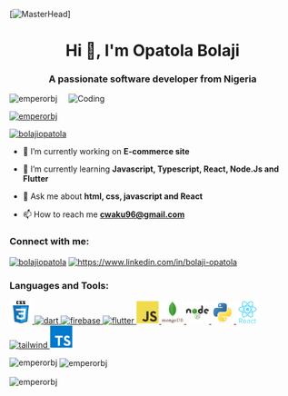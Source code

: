 [![MasterHead]((https://www.evidencebasedmentoring.org/wp-content/uploads/2018/07/programming-1857236_1280_banner.jpg))] 
<h1 align="center">Hi 👋, I'm Opatola Bolaji</h1>
<h3 align="center">A passionate software developer from Nigeria</h3>
<img align="right" alt="Coding" width="400" src="https://user-images.githubusercontent.com/74038190/212750147-854a394f-fee9-4080-9770-78a4b7ece53f.gif">

<p align="left"> <img src="https://komarev.com/ghpvc/?username=emperorbj&label=Profile%20views&color=0e75b6&style=flat" alt="emperorbj" /> </p>

<p align="left"> <a href="https://github.com/ryo-ma/github-profile-trophy"><img src="https://github-profile-trophy.vercel.app/?username=emperorbj" alt="emperorbj" /></a> </p>

<p align="left"> <a href="https://twitter.com/bolajiopatola" target="blank"><img src="https://img.shields.io/twitter/follow/bolajiopatola?logo=twitter&style=for-the-badge" alt="bolajiopatola" /></a> </p>

- 🔭 I’m currently working on **E-commerce site**

- 🌱 I’m currently learning **Javascript, Typescript, React, Node.Js and Flutter**

- 💬 Ask me about **html, css, javascript and React**

- 📫 How to reach me **cwaku96@gmail.com**

<h3 align="left">Connect with me:</h3>
<p align="left">
<a href="https://twitter.com/bolajiopatola" target="blank"><img align="center" src="https://raw.githubusercontent.com/rahuldkjain/github-profile-readme-generator/master/src/images/icons/Social/twitter.svg" alt="bolajiopatola" height="30" width="40" /></a>
<a href="https://linkedin.com/in/https://www.linkedin.com/in/bolaji-opatola" target="blank"><img align="center" src="https://raw.githubusercontent.com/rahuldkjain/github-profile-readme-generator/master/src/images/icons/Social/linked-in-alt.svg" alt="https://www.linkedin.com/in/bolaji-opatola" height="30" width="40" /></a>
</p>

<h3 align="left">Languages and Tools:</h3>
<p align="left"> <a href="https://www.w3schools.com/css/" target="_blank" rel="noreferrer"> <img src="https://raw.githubusercontent.com/devicons/devicon/master/icons/css3/css3-original-wordmark.svg" alt="css3" width="40" height="40"/> </a> <a href="https://dart.dev" target="_blank" rel="noreferrer"> <img src="https://www.vectorlogo.zone/logos/dartlang/dartlang-icon.svg" alt="dart" width="40" height="40"/> </a> <a href="https://firebase.google.com/" target="_blank" rel="noreferrer"> <img src="https://www.vectorlogo.zone/logos/firebase/firebase-icon.svg" alt="firebase" width="40" height="40"/> </a> <a href="https://flutter.dev" target="_blank" rel="noreferrer"> <img src="https://www.vectorlogo.zone/logos/flutterio/flutterio-icon.svg" alt="flutter" width="40" height="40"/> </a> <a href="https://developer.mozilla.org/en-US/docs/Web/JavaScript" target="_blank" rel="noreferrer"> <img src="https://raw.githubusercontent.com/devicons/devicon/master/icons/javascript/javascript-original.svg" alt="javascript" width="40" height="40"/> </a> <a href="https://www.mongodb.com/" target="_blank" rel="noreferrer"> <img src="https://raw.githubusercontent.com/devicons/devicon/master/icons/mongodb/mongodb-original-wordmark.svg" alt="mongodb" width="40" height="40"/> </a> <a href="https://nodejs.org" target="_blank" rel="noreferrer"> <img src="https://raw.githubusercontent.com/devicons/devicon/master/icons/nodejs/nodejs-original-wordmark.svg" alt="nodejs" width="40" height="40"/> </a> <a href="https://www.python.org" target="_blank" rel="noreferrer"> <img src="https://raw.githubusercontent.com/devicons/devicon/master/icons/python/python-original.svg" alt="python" width="40" height="40"/> </a> <a href="https://reactjs.org/" target="_blank" rel="noreferrer"> <img src="https://raw.githubusercontent.com/devicons/devicon/master/icons/react/react-original-wordmark.svg" alt="react" width="40" height="40"/> </a> <a href="https://tailwindcss.com/" target="_blank" rel="noreferrer"> <img src="https://www.vectorlogo.zone/logos/tailwindcss/tailwindcss-icon.svg" alt="tailwind" width="40" height="40"/> </a> <a href="https://www.typescriptlang.org/" target="_blank" rel="noreferrer"> <img src="https://raw.githubusercontent.com/devicons/devicon/master/icons/typescript/typescript-original.svg" alt="typescript" width="40" height="40"/> </a> </p>

<p><img align="left" src="https://github-readme-stats.vercel.app/api/top-langs?username=emperorbj&show_icons=true&locale=en&layout=compact" alt="emperorbj" /></p>

<p>&nbsp;<img align="center" src="https://github-readme-stats.vercel.app/api?username=emperorbj&show_icons=true&locale=en" alt="emperorbj" /></p>

<p><img align="center" src="https://github-readme-streak-stats.herokuapp.com/?user=emperorbj&" alt="emperorbj" /></p>
